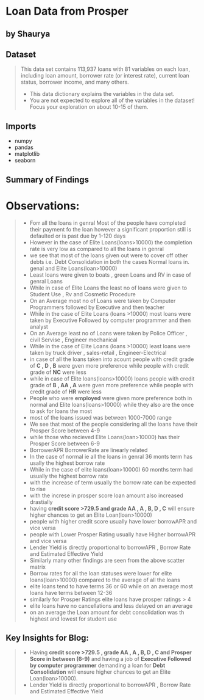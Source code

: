 # Loan Data from Prosper
## by Shaurya


## Dataset

> This data set contains 113,937 loans with 81 variables on each loan, including loan amount, borrower rate (or interest rate), current loan status, borrower income, and many others.
> - This data dictionary explains the variables in the data set.
> - You are not expected to explore all of the variables in the dataset! Focus your exploration on about 10-15 of them.

## Imports

- numpy
- pandas
- matplotlib
- seaborn

## Summary of Findings

# Observations:
> - Forr all the loans in genral Most of the people have completed their payment fo the loan however a significant proportion still is defaulted or is past due by 1-120 days
> - However in the case of Elite Loans(loans>10000) the completion rate is very low as compared to all the loans in genral
> - we see that most of the loans given out were to cover off other debts i.e. Debt Consolidation in both the cases Normal loans in. genal and Elite Loans(loan>10000)
> - Least loans were given to boats , green Loans and RV in case of genral Loans
> - While in case of Elite Loans the least no of loans were given to Student Use , Rv and Cosmetic Procedure
> - On an Average most no of Loans were taken by Computer Programmers followed by Executive and then teacher 
> - While in the case of Elite Loans (loans >10000) most loans were taken by Executive Followed by computer programmer and then analyst
> - On an Average least no of Loans were taken by Police Officer , civil Servise ,  Engineer mechanical
> - While in the case of Elite Loans (loans >10000) least loans were taken by truck driver , sales-retail , Engineer-Electrical
> - in case of all the loans taken into acount people with credit grade of **C , D , B** were gven more preference while people with credit grade of **NC** were less
> - while in case of Elite loans(loans>10000) loans people with credit grade of **B , AA , A** were gven more preference while people with credit grade of **HR** were less
> - People who were **employed** were given more preference both in normal and Elite loans(loans>10000) while they also are the once to ask for loans the most
> - most of the loans issued was between 1000-7000 range
> - We see that most of the people considering all the loans have their Prosper Score between 4-9
> - while those who recieved Elite Loans(loan>10000) has their Prosper Score between 6-9
> - BorrowerAPR BorrowerRate are linearly related
> - In the case of normal ie all the loans in genral 36 monts term has usally the highest borrow rate 
> - While in the case of elite loans(loan>10000) 60 months term had usually the highest borrow rate
> - with the increase of term usually the borrow rate can be expected to rise
> - with the increse in prosper score loan amount also increased drastially
> - having **credit score >729.5 and grade  AA , A , B, D , C** will ensure higher chances to get an Elite Loan(loan>10000)
> - people with higher credit score usually have lower borrowAPR and vice versa
> - people with Lower Prosper Rating usually have Higher borrowAPR and vice versa
> - Lender Yield is directly proportional to borrowAPR , Borrow Rate and Estimated Effective Yield
> - Similarly many other findings are seen from the above scatter matrix
> - Borrow rates for all the loan statuses were lower for elite loans(loan>10000) compared to the average of all the loans
> - elite loans tend to have terms 36 or 60 while on an average most loans have terms between 12-36
> - similarly for Prosper Ratings elite loans have prosper ratings > 4
> - elite loans have no cancellations and less delayed on an average
> - on an average the Loan amount for debt consolidation was th highest and lowest for student use


## Key Insights for Blog:

> - Having **credit score >729.5 , grade  AA , A , B, D , C and Prosper Score in between (6-9)** and having a job of **Executive Followed by computer programmer** demanding a loan for **Debt Consolidation** will ensure higher chances to get an Elite Loan(loan>10000).
> - Lender Yield is directly proportional to borrowAPR , Borrow Rate and Estimated Effective Yield
